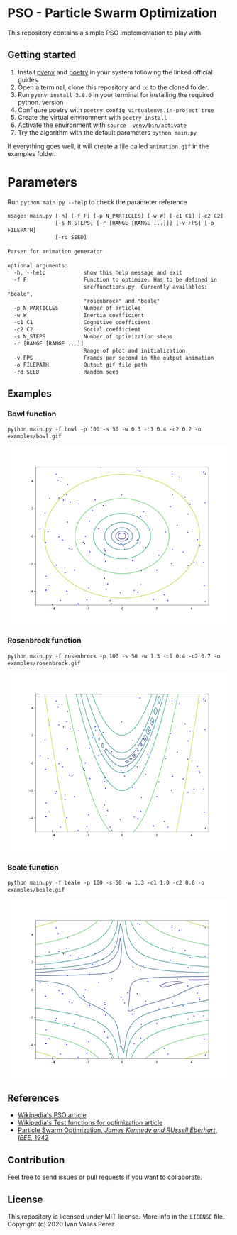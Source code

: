 # PSO - Particle Swarm Optimization

This repository contains a simple PSO implementation to play with.

## Getting started
1. Install [pyenv](https://github.com/pyenv/pyenv) and [poetry](https://python-poetry.org/) in your system following the linked official guides.
2. Open a terminal, clone this repository and `cd` to the cloned folder.
3. Run `pyenv install 3.8.0` in your terminal for installing the required python.
   version
4. Configure poetry with `poetry config virtualenvs.in-project true`
5. Create the virtual environment with `poetry install`
6. Activate the environment with `source .venv/bin/activate`
7. Try the algorithm with the default parameters `python main.py`

If everything goes well, it will create a file called `animation.gif` in the examples
folder.

# Parameters
Run `python main.py --help` to check the parameter reference

```
usage: main.py [-h] [-f F] [-p N_PARTICLES] [-w W] [-c1 C1] [-c2 C2]
               [-s N_STEPS] [-r [RANGE [RANGE ...]]] [-v FPS] [-o FILEPATH]
               [-rd SEED]

Parser for animation generator

optional arguments:
  -h, --help            show this help message and exit
  -f F                  Function to optimize. Has to be defined in
                        src/functions.py. Currently availables: "beale",
                        "rosenbrock" and "beale"
  -p N_PARTICLES        Number of articles
  -w W                  Inertia coefficient
  -c1 C1                Cognitive coefficient
  -c2 C2                Social coefficient
  -s N_STEPS            Number of optimization steps
  -r [RANGE [RANGE ...]]
                        Range of plot and initialization
  -v FPS                Frames per second in the output animation
  -o FILEPATH           Output gif file path
  -rd SEED              Random seed
```

## Examples
### Bowl function
```
python main.py -f bowl -p 100 -s 50 -w 0.3 -c1 0.4 -c2 0.2 -o examples/bowl.gif
```
![](examples/bowl.gif)

### Rosenbrock function
```
python main.py -f rosenbrock -p 100 -s 50 -w 1.3 -c1 0.4 -c2 0.7 -o examples/rosenbrock.gif
```
![](examples/rosenbrock.gif)

### Beale function
```
python main.py -f beale -p 100 -s 50 -w 1.3 -c1 1.0 -c2 0.6 -o examples/beale.gif
```
![](examples/beale.gif)

## References
- [Wikipedia's PSO article](https://en.wikipedia.org/wiki/Particle_swarm_optimization)
- [Wikipedia's Test functions for optimization article](https://en.wikipedia.org/wiki/Test_functions_for_optimization)
- [Particle Swarm Optimization, *James Kennedy and RUssell Eberhart*, *IEEE*, 1942](https://www.cs.tufts.edu/comp/150GA/homeworks/hw3/_reading6%201995%20particle%20swarming.pdf)

## Contribution
Feel free to send issues or pull requests if you want to collaborate.

## License
This repository is licensed under MIT license. More info in the `LICENSE` file. Copyright (c) 2020 Iván Vallés Pérez
